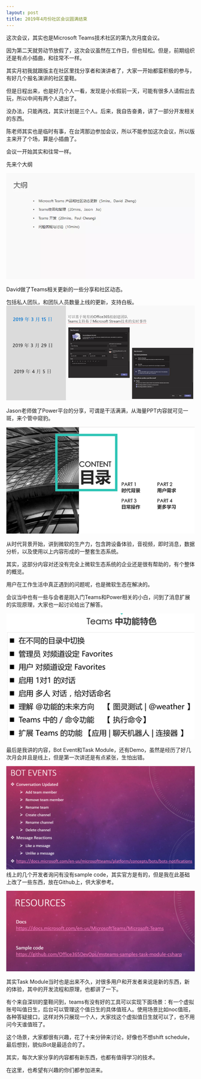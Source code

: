 ```yaml
---
layout: post
title: 2019年4月份社区会议圆满结束
---
```


这次会议，其实也是Microsoft Teams技术社区的第九次月度会议。

因为第二天就劳动节放假了，这次会议虽然在工作日，但也轻松。但是，前期组织还是有点小插曲，和往常不一样。

其实月初我就跟版主在社区里找分享者和演讲者了，大家一开始都蛮积极的参与，有好几个报名演讲的社区童鞋。

但是日程出来，也是好几个人一看，发现是小长假前一天，可能有很多人请假出去玩，所以中间有两个人退出了。

没办法，只能再找，其实计划是三个人。后来，我自告奋勇，讲了一部分开发相关的东西。

陈老师其实也是临时有事，在台湾那边参加会议，所以不能参加这次会议，所以版主来开了个场，算是小插曲了。

会议一开始其实和往常一样。

先来个大纲

![session list](../images/20190430/agenda.png)

David做了Teams相关更新的一些分享和社区动态。

包括私人团队，和团队人员数量上线的更新，支持白板。
![session list](../images/20190430/david-slide1.png)

Jason老师做了Power平台的分享，可谓是干活满满，从海量PPT内容就可见一斑，来个管中窥豹。

![session list](../images/20190430/jason-agenda.png)

从时代背景开始，讲到微软的生产力，包含跨设备体验，音视频，即时消息，数据分析，以及使用以上内容形成的一整套生态系统。

其实，这部分内容对还没有完全上微软生态系统的企业还是很有帮助的，有个整体的概览。

用户在工作生活中真正遇到的问题呢，也是微软生态在解决的。

会议当中也有一些与会者是刚入门Teams和Power相关的小白，问到了消息扩展的实现原理，大家也一起讨论给出了解答。

![session list](../images/20190430/jason-slide1.png)

最后是我讲的内容，Bot Event和Task Module，还有Demo，虽然是经历了好几次月会并且是线上，但是第一次讲还是有点紧张，生怕出错。

![session list](../images/20190430/paul-slide1.png)
线上的几个开发者询问有没有sample code，其实官方是有的，但是我在此基础上改了一些东西，放在Github上，供大家参考。

![session list](../images/20190430/paul-slide2.png)

其实Task Module当时也是出来不久，对很多用户和开发者来说是新的东西，新的体验，其中的开发流程和原理，也都讲了一下。

有个来自深圳的童鞋问到，teams有没有好的工具可以实现下面场景：有一个虚拟账号叫值日生，后台可以管理这个值日生的具体值班人。使用场景比如noc值班，各种答疑接口，这样对外只展现一个人，大家找这个虚拟值日生就可以了，也不用问今天谁值班了。

这个场景，大家都很有兴趣，花了十来分钟来讨论，好像也不想shift schedule，最后想到，貌似Bot是最适合的了。

其实，每次大家分享的内容都有新东西，也都有值得学习的技术。

在这里，也希望有兴趣的你们都参加进来。